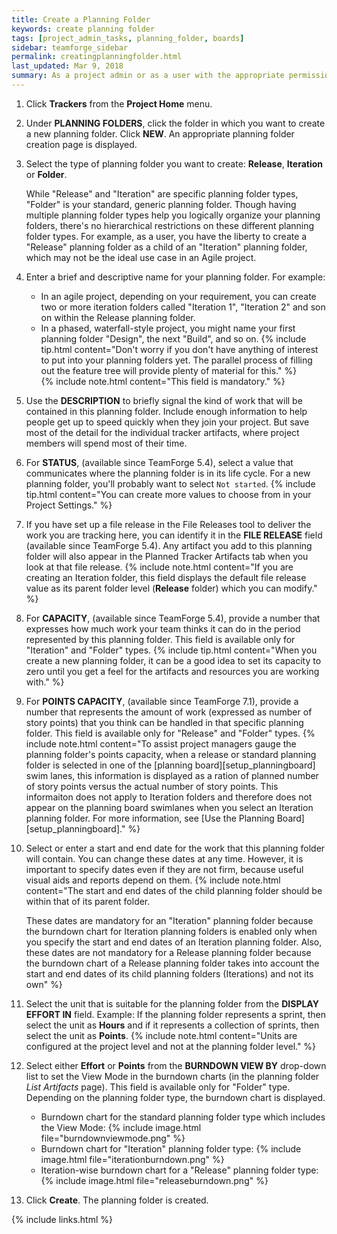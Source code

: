 ```yaml
---
title: Create a Planning Folder
keywords: create planning folder
tags: [project_admin_tasks, planning_folder, boards]
sidebar: teamforge_sidebar
permalink: creatingplanningfolder.html
last_updated: Mar 9, 2018
summary: As a project admin or as a user with the appropriate permissions, create and populate all the planning folders you need to capture the work you are planning.
---
```

1. Click **Trackers** from the **Project Home** menu.
2. Under **PLANNING FOLDERS**, click the folder in which you want to create a new planning folder. Click **NEW**. An appropriate planning folder creation page is displayed.
3. Select the type of planning folder you want to create: **Release**, **Iteration** or **Folder**.
   
   While "Release" and "Iteration" are specific planning folder types, "Folder" is your standard, generic planning folder. Though having multiple planning folder types help you logically organize your planning folders, there's no hierarchical restrictions on these different planning folder types. For example, as a user, you have the liberty to create a "Release" planning folder as a child of an "Iteration" planning folder, which may not be the ideal use case in an Agile project.
4. Enter a brief and descriptive name for your planning folder. For example:
   * In an agile project, depending on your requirement, you can create two or more iteration folders called "Iteration 1", "Iteration 2" and son on within the Release planning folder.
   * In a phased, waterfall-style project, you might name your first planning folder "Design", the next "Build", and so on.
   {% include tip.html content="Don't worry if you don't have anything of interest to put into your planning folders yet. The parallel process of filling out the feature tree will provide plenty of material for this." %}   
   {% include note.html content="This field is mandatory." %}
5. Use the **DESCRIPTION** to briefly signal the kind of work that will be contained in this planning folder. Include enough information to help people get up to speed quickly when they join your project. But save most of the detail for the individual tracker artifacts, where project members will spend most of their time.
6. For **STATUS**, (available since TeamForge 5.4), select a value that communicates where the planning folder is in its life cycle. For a new planning folder, you'll probably want to select `Not started`.
   {% include tip.html content="You can create more values to choose from in your Project Settings." %}
7. If you have set up a file release in the File Releases tool to deliver the work you are tracking here, you can identify it in the **FILE RELEASE** field (available since TeamForge 5.4). Any artifact you add to this planning folder will also appear in the Planned Tracker Artifacts tab when you look at that file release.
   {% include note.html content="If you are creating an Iteration folder, this field displays the default file release value as its parent folder level (**Release** folder) which you can modify." %}
8. For **CAPACITY**, (available since TeamForge 5.4), provide a number that expresses how much work your team thinks it can do in the period represented by this planning folder. This field is available only for "Iteration" and "Folder" types.
   {% include tip.html content="When you create a new planning folder, it can be a good idea to set its capacity to zero until you get a feel for the artifacts and resources you are working with." %}
9. For **POINTS CAPACITY**, (available since TeamForge 7.1), provide a number that represents the amount of work (expressed as number of story points) that you think can be handled in that specific planning folder. This field is available only for "Release" and "Folder" types.
   {% include note.html content="To assist project managers gauge the planning folder's points capacity, when a release or standard planning folder is selected in one of the [planning board][setup_planningboard] swim lanes, this information is displayed as a ration of planned number of story points versus the actual number of story points. This informaiton does not apply to Iteration folders and therefore does not appear on the planning board swimlanes when you select an Iteration planning folder. For more information, see [Use the Planning Board][setup_planningboard]." %}
10. Select or enter a start and end date for the work that this planning folder will contain. You can change these dates at any time. However, it is important to specify dates even if they are not firm, because useful visual aids and reports depend on them.
    {% include note.html content="The start and end dates of the child planning folder should be within that of its parent folder.

     These dates are mandatory for an \"Iteration\" planning folder because the burndown chart for Iteration planning folders is enabled only when you specify the start and end dates of an Iteration planning folder. Also, these dates are not mandatory for a Release planning folder because the burndown chart of a Release planning folder takes into account the start and end dates of its child planning folders (Iterations) and not its own" %}
11. Select the unit that is suitable for the planning folder from the **DISPLAY EFFORT IN** field. Example: If the planning folder represents a sprint, then select the unit as **Hours** and if it represents a collection of sprints, then select the unit as **Points**.
    {% include note.html content="Units are configured at the project level and not at the planning folder level." %}
12. Select either **Effort** or **Points** from the **BURNDOWN VIEW BY** drop-down list to set the View Mode in the burndown charts (in the planning folder _List Artifacts_ page). This field is available only for "Folder" type.
    Depending on the planning folder type, the burndown chart is displayed.
    * Burndown chart for the standard planning folder type which includes the View Mode:
      {% include image.html file="burndownviewmode.png" %}
    * Burndown chart for "Iteration" planning folder type:
      {% include image.html file="iterationburndown.png" %}
    * Iteration-wise burndown chart for a "Release" planning folder type:
      {% include image.html file="releaseburndown.png" %}
13. Click **Create**. The planning folder is created.


{% include links.html %}